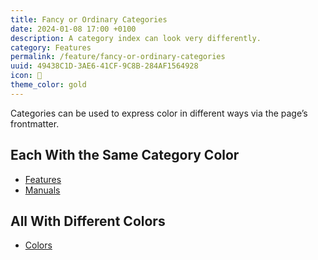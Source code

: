 ```yaml
---
title: Fancy or Ordinary Categories
date: 2024-01-08 17:00 +0100
description: A category index can look very differently.
category: Features
permalink: /feature/fancy-or-ordinary-categories
uuid: 49438C1D-3AE6-41CF-9C8B-284AF1564928
icon: 🎩
theme_color: gold
---
```

Categories can be used to express color in different ways via the page’s frontmatter.

## Each With the Same Category Color

- [Features](/category/features/)
- [Manuals](/category/manuals/)

## All With Different Colors

- [Colors](/category/colors/)
